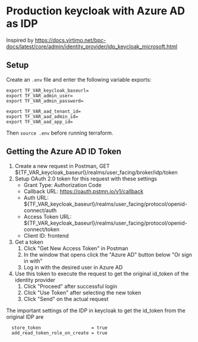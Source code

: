 # Production keycloak with Azure AD as IDP

Inspired by https://docs.virtimo.net/bpc-docs/latest/core/admin/identity_provider/idp_keycloak_microsoft.html

## Setup

Create an `.env` file and enter the following variable exports:

```
export TF_VAR_keycloak_baseurl=
export TF_VAR_admin_user=
export TF_VAR_admin_password=

export TF_VAR_aad_tenant_id=
export TF_VAR_aad_admin_id=
export TF_VAR_aad_app_id=
```

Then `source .env` before running terraform.

## Getting the Azure AD ID Token

1. Create a new request in Postman, GET ${TF_VAR_keycloak_baseurl}/realms/user_facing/broker/idp/token
2. Setup OAuth 2.0 token for this request with these settings
    - Grant Type: Authorization Code
    - Callback URL: https://oauth.pstmn.io/v1/callback
    - Auth URL: ${TF_VAR_keycloak_baseurl}/realms/user_facing/protocol/openid-connect/auth
    - Access Token URL: ${TF_VAR_keycloak_baseurl}/realms/user_facing/protocol/openid-connect/token
    - Client ID: frontend
3. Get a token
    1. Click "Get New Access Token" in Postman
    2. In the window that opens click the "Azure AD" button below "Or sign in with"
    3. Log in with the desired user in Azure AD
4. Use this token to execute the request to get the original id_token of the identity provider
    1. Click "Proceed" after successful login
    2. Click "Use Token" after selecting the new token
    3. Click "Send" on the actual request

The important settings of the IDP in keycloak to get the id_token from the original IDP are

```
  store_token                   = true
  add_read_token_role_on_create = true
```
